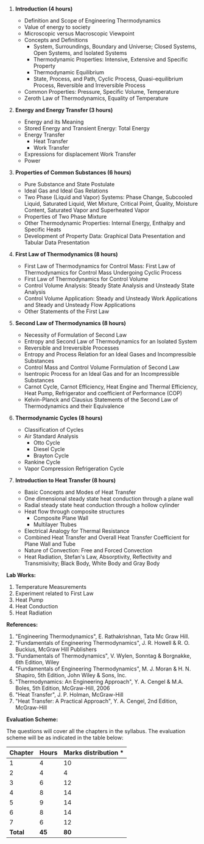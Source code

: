1. **Introduction (4 hours)**
    * Definition and Scope of Engineering Thermodynamics
    * Value of energy to society
    * Microscopic versus Macroscopic Viewpoint
    * Concepts and Definitions
        * System, Surroundings, Boundary and Universe; Closed Systems, Open Systems, and Isolated Systems
        * Thermodynamic Properties: Intensive, Extensive and Specific Property
        * Thermodynamic Equilibrium
        * State, Process, and Path, Cyclic Process, Quasi-equilibrium Process, Reversible and Irreversible Process
    * Common Properties: Pressure, Specific Volume, Temperature
    * Zeroth Law of Thermodynamics, Equality of Temperature

2. **Energy and Energy Transfer (3 hours)**
    * Energy and its Meaning
    * Stored Energy and Transient Energy: Total Energy
    * Energy Transfer
        * Heat Transfer
        * Work Transfer
    * Expressions for displacement Work Transfer
    * Power

3. **Properties of Common Substances (6 hours)**
    * Pure Substance and State Postulate
    * Ideal Gas and Ideal Gas Relations
    * Two Phase (Liquid and Vapor) Systems: Phase Change, Subcooled Liquid, Saturated Liquid, Wet Mixture, Critical Point, Quality, Moisture Content, Saturated Vapor and Superheated Vapor
    * Properties of Two Phase Mixture
    * Other Thermodynamic Properties: Internal Energy, Enthalpy and Specific Heats
    * Development of Property Data: Graphical Data Presentation and Tabular Data Presentation

4. **First Law of Thermodynamics (8 hours)**
    * First Law of Thermodynamics for Control Mass: First Law of Thermodynamics for Control Mass Undergoing Cyclic Process
    * First Law of Thermodynamics for Control Volume
    * Control Volume Analysis: Steady State Analysis and Unsteady State Analysis
    * Control Volume Application: Steady and Unsteady Work Applications and Steady and Unsteady Flow Applications
    * Other Statements of the First Law

5. **Second Law of Thermodynamics (8 hours)**
    * Necessity of Formulation of Second Law
    * Entropy and Second Law of Thermodynamics for an Isolated System
    * Reversible and Irreversible Processes
    * Entropy and Process Relation for an Ideal Gases and Incompressible Substances
    * Control Mass and Control Volume Formulation of Second Law
    * Isentropic Process for an Ideal Gas and for an Incompressible Substances
    * Carnot Cycle, Carnot Efficiency, Heat Engine and Thermal Efficiency, Heat Pump, Refrigerator and coefficient of Performance (COP)
    * Kelvin-Planck and Clausius Statements of the Second Law of Thermodynamics and their Equivalence

6. **Thermodynamic Cycles (8 hours)**
    * Classification of Cycles
    * Air Standard Analysis
        * Otto Cycle
        * Diesel Cycle
        * Brayton Cycle
    * Rankine Cycle
    * Vapor Compression Refrigeration Cycle

7. **Introduction to Heat Transfer (8 hours)**
    * Basic Concepts and Modes of Heat Transfer
    * One dimensional steady state heat conduction through a plane wall
    * Radial steady state heat conduction through a hollow cylinder
    * Heat flow through composite structures
        * Composite Plane Wall
        * Multilayer Ttubes
    * Electrical Analogy for Thermal Resistance
    * Combined Heat Transfer and Overall Heat Transfer Coefficient for Plane Wall and Tube
    * Nature of Convection: Free and Forced Convection
    * Heat Radiation, Stefan's Law, Absorptivity, Reflectivity and Transmisivity; Black Body, White Body and Gray Body

**Lab Works:**

1. Temperature Measurements
2. Experiment related to First Law
3. Heat Pump
4. Heat Conduction
5. Heat Radiation

**References:**

1. "Engineering Thermodynamics", E. Rathakrishnan, Tata Mc Graw Hill.
2. "Fundamentals of Engineering Thermodynamics", J. R. Howell & R. O. Buckius, McGraw Hill Publishers
3. "Fundamentals of Thermodynamics", V. Wylen, Sonntag & Borgnakke, 6th Edition, Wiley
4. "Fundamentals of Engineering Thermodynamics", M. J. Moran & H. N. Shapiro, 5th Edition, John Wiley & Sons, Inc.
5. "Thermodynamics: An Engineering Approach", Y. A. Cengel & M.A. Boles, 5th Edition, McGraw-Hill, 2006
6. "Heat Transfer", J. P. Holman, McGraw-Hill
7. "Heat Transfer: A Practical Approach", Y. A. Cengel, 2nd Edition, McGraw-Hill

**Evaluation Scheme:**

The questions will cover all the chapters in the syllabus. The evaluation scheme will be as indicated in the table below:

| Chapter   | Hours  | Marks distribution * |
| --------- | ------ | -------------------- |
| 1         | 4      | 10                   |
| 2         | 4      | 4                    |
| 3         | 6      | 12                   |
| 4         | 8      | 14                   |
| 5         | 9      | 14                   |
| 6         | 8      | 14                   |
| 7         | 6      | 12                   |
| **Total** | **45** | **80**               |

